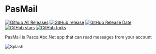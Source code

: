 # PasMail
[![Github All Releases](https://img.shields.io/github/downloads/Petrprogs/PasMail/total.svg)](https://github.com/Petrprogs/PasMail/releases)
[![GitHub release](https://img.shields.io/github/release/Petrprogs/PasMail/all.svg)](https://github.com/Petrprogs/PasMail/releases)
[![GitHub Release Date](https://img.shields.io/github/release-date-pre/Petrprogs/PasMail.svg)](https://github.com/Petrprogs/PasMail/releases)
[![GitHub stars](https://img.shields.io/github/stars/Petrprogs/PasMail.svg)](https://github.com/Petrprogs/PasMail/stargazers)
[![GitHub forks](https://img.shields.io/github/forks/Petrprogs/PasMail.svg)](https://github.com/Petrprogs/PasMail/network)

PasMail is PascalAbc.Net app that can read messages from your account 

![Splash](https://user-images.githubusercontent.com/76732207/139557911-d6e11bcf-0daa-4ec7-bd03-b4b52fe645cc.png)
